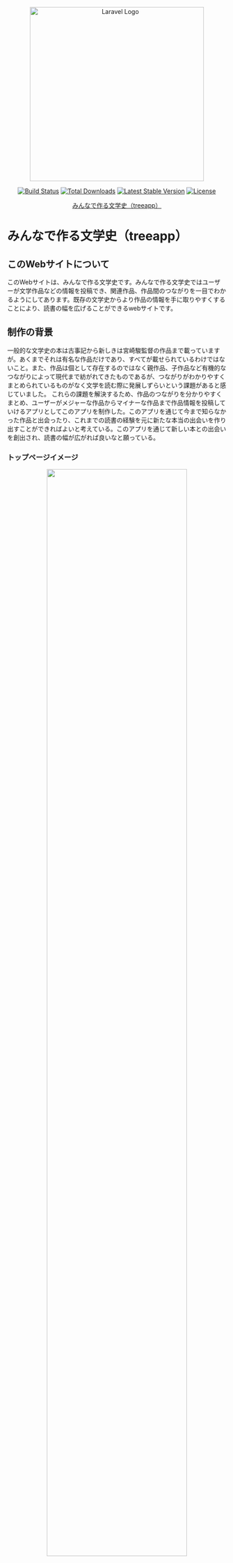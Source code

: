 <p align="center"><a href="https://laravel.com" target="_blank"><img src="https://github.com/Aoyagibeautifulsea/Treeapp/assets/135231033/126a6648-9b6c-40a7-afc6-733e28c32140" width="400" alt="Laravel Logo"></a></p>

<p align="center">
<a href="https://github.com/laravel/framework/actions"><img src="https://github.com/laravel/framework/workflows/tests/badge.svg" alt="Build Status"></a>
<a href="https://packagist.org/packages/laravel/framework"><img src="https://img.shields.io/packagist/dt/laravel/framework" alt="Total Downloads"></a>
<a href="https://packagist.org/packages/laravel/framework"><img src="https://img.shields.io/packagist/v/laravel/framework" alt="Latest Stable Version"></a>
<a href="https://packagist.org/packages/laravel/framework"><img src="https://img.shields.io/packagist/l/laravel/framework" alt="License"></a>
</p>
<p align="center"><a href="https://treeapp-5772a09752c9.herokuapp.com/">みんなで作る文学史（treeapp）</a></p>

# みんなで作る文学史（treeapp）

## このWebサイトについて

このWebサイトは、みんなで作る文学史です。みんなで作る文学史ではユーザーが文学作品などの情報を投稿でき、関連作品、作品間のつながりを一目でわかるようにしてあります。既存の文学史からより作品の情報を手に取りやすくすることにより、読書の幅を広げることができるwebサイトです。

## 制作の背景

一般的な文学史の本は古事記から新しきは宮崎駿監督の作品まで載っていますが。あくまでそれは有名な作品だけであり、すべてが載せられているわけではないこと。また、作品は個として存在するのではなく親作品、子作品など有機的なつながりによって現代まで紡がれてきたものであるが、つながりがわかりやすくまとめられているものがなく文学を読む際に発展しずらいという課題があると感じていました。
    これらの課題を解決するため、作品のつながりを分かりやすくまとめ、ユーザーがメジャーな作品からマイナーな作品まで作品情報を投稿していけるアプリとしてこのアプリを制作した。このアプリを通じて今まで知らなかった作品と出会ったり、これまでの読書の経験を元に新たな本当の出会いを作り出すことができればよいと考えている。このアプリを通じて新しい本との出会いを創出され、読書の幅が広がれば良いなと願っている。

### トップページイメージ

<p align="center">
    <img src="https://github.com/Aoyagibeautifulsea/Treeapp/assets/135231033/b41a1618-68f7-4e7d-ad4b-432ddaf406fa" width="80%">
</p>

### このWebサイトの使い方

<p>このwebサイトの使い方はこちら（ https://treeapp-5772a09752c9.herokuapp.com/explanations/howtouse ）からご覧ください。</p>

 </br>

### 制作する上で工夫した点


##### ・ユーザーのニーズにこたえる様々な検索機能

<p>作品名で検索、作者名で検索、タグで検索、年代で検索を実装することで作品が探しやすいように工夫しました。特に年代で検索機能は起点となる年と終点となる年を入力して範囲検索ができるようにして、時代や期間ごとをまとめて表示できるようにしました。また、JavaScriptを使い、各検索画面を切り替えるようにしました。</p>

##### ・投稿の詳細画面にて投稿された作品と親作品、子作品のつながりが分かりやすくした点

<p>投稿（作品の内容）の上に親作品、下に子作品を配置することにより作品間のつながりを分かりやすくしました。
    また、親作品（子作品）として追加する作品を探すViewにおいてトップページ同様の検索システムを設け追加する作品に関しても探しやすくしました。</p>

<p>子作品の子作品を表示できるようにし、植物の根のように作品のつながりが視覚的に広がっていくようにして、より「treeapp」のサブタイトルにかなったものにしたいと考えているため今後改善していきたいと思います。</p>

##### ・Google API

<p>APIを用いたGoogleアカウントによるログインもできるようにしたことで、ユーザー登録の利便性を向上させました。</p>

##### ・豊富な関連作品の表示

<p>１つの投稿に対して、その投稿が持つタグごとの関連作品を表示させることにより、ユーザーが今まで知らなかった作品と出会いやすくなると考えています。</p>

##### ・トップページにてお気に入りに登録したタグを含む投稿の表示

<p>マイページにてユーザーがカテゴリ及びタグ一覧から自由に選び、お気に入りタグとして追加することによりトップページの画面で、選んだタグを含む作品が表示されるようになり、自分が好きなジャンルの作品を見つけやすいようにしています。</p>

##### ・読みたいリストの実装

<p>既存の著名アプリにおいていいね機能を後で見るために使うケースが自分を含め、自分の周辺において多い傾向がありました。なのでいいねとは別に読みたいリストを作ることで使い分けができるようにしました</p>

<p>これらの他にも、いいね機能や、自分の投稿の編集及び削除、編集後も投稿に対するコメントが保持される点なども工夫した点です。</p>

### 環境

 <p>・AWS</p>
 
 <p>・Laravel 9.52.10</p>
 
  </br>

### ER図

<img src="https://github.com/Aoyagibeautifulsea/Treeapp/assets/135231033/8b8e6e8f-4628-4932-9c5a-3443f9292a57">

</br>

### 制作者情報

<p>作成：青柳美海斗</p>
 <p>お問い合わせは（moekawakoyoi@gmail.com)にお願いいたします。</p>
 
</br>
